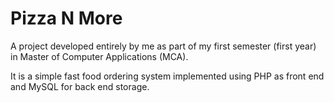 # Pizza N More

A project developed entirely by me as part of my first semester (first year) in Master of Computer Applications (MCA).

It is a simple fast food ordering system implemented using PHP as front end and MySQL for back end storage.
